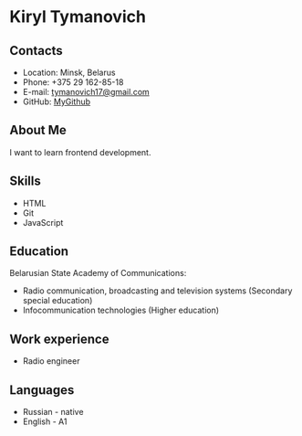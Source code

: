 # Kiryl Tymanovich
## Contacts
* Location: Minsk, Belarus
* Phone: +375 29 162-85-18
* E-mail: tymanovich17@gmail.com 
* GitHub: [MyGithub](https://github.com/destination2)

## About Me
I want to learn frontend development.

## Skills
* HTML
* Git
* JavaScript

## Education
Belarusian State Academy of Communications:
* Radio communication, broadcasting and television systems (Secondary special education)
* Infocommunication technologies (Higher education)

## Work experience
* Radio engineer

## Languages
* Russian - native
* English - A1
